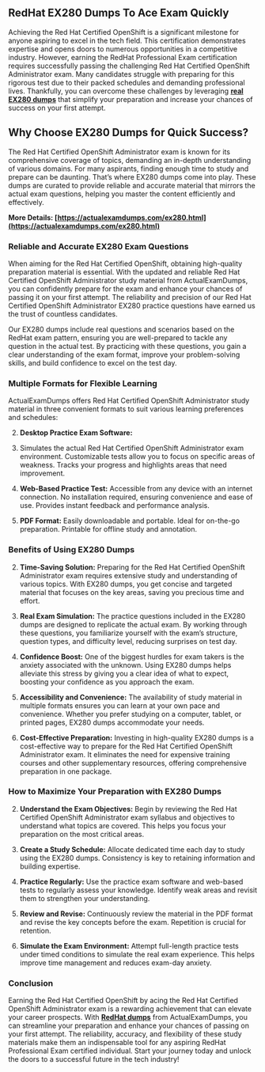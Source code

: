 ## **RedHat**  **EX280 Dumps To Ace Exam Quickly**

Achieving the Red Hat Certified OpenShift is a significant milestone for anyone aspiring to excel in the tech field. This certification demonstrates expertise and opens doors to numerous opportunities in a competitive industry. However, earning the RedHat Professional Exam certification requires successfully passing the challenging Red Hat Certified OpenShift Administrator exam. Many candidates struggle with preparing for this rigorous test due to their packed schedules and demanding professional lives. Thankfully, you can overcome these challenges by leveraging  **[real EX280 dumps](https://actualexamdumps.com/ex280.html)**  that simplify your preparation and increase your chances of success on your first attempt.

## **Why Choose EX280 Dumps for Quick Success?**

The Red Hat Certified OpenShift Administrator exam is known for its comprehensive coverage of topics, demanding an in-depth understanding of various domains. For many aspirants, finding enough time to study and prepare can be daunting. That’s where EX280 dumps come into play. These dumps are curated to provide reliable and accurate material that mirrors the actual exam questions, helping you master the content efficiently and effectively.

**More Details:  [https://actualexamdumps.com/ex280.html](https://actualexamdumps.com/ex280.html)**

### **Reliable and Accurate EX280 Exam Questions**

When aiming for the Red Hat Certified OpenShift, obtaining high-quality preparation material is essential. With the updated and reliable Red Hat Certified OpenShift Administrator study material from ActualExamDumps, you can confidently prepare for the exam and enhance your chances of passing it on your first attempt. The reliability and precision of our Red Hat Certified OpenShift Administrator EX280 practice questions have earned us the trust of countless candidates.

Our EX280 dumps include real questions and scenarios based on the RedHat exam pattern, ensuring you are well-prepared to tackle any question in the actual test. By practicing with these questions, you gain a clear understanding of the exam format, improve your problem-solving skills, and build confidence to excel on the test day.

### **Multiple Formats for Flexible Learning**

ActualExamDumps offers Red Hat Certified OpenShift Administrator study material in three convenient formats to suit various learning preferences and schedules:

2.  **Desktop Practice Exam Software:**
    
3.  Simulates the actual Red Hat Certified OpenShift Administrator exam environment. Customizable tests allow you to focus on specific areas of weakness. Tracks your progress and highlights areas that need improvement.
    
4.  **Web-Based Practice Test:**  Accessible from any device with an internet connection. No installation required, ensuring convenience and ease of use. Provides instant feedback and performance analysis.
    
5.  **PDF Format:**  Easily downloadable and portable. Ideal for on-the-go preparation. Printable for offline study and annotation.
    

### **Benefits of Using EX280 Dumps**

2.  **Time-Saving Solution:**  Preparing for the Red Hat Certified OpenShift Administrator exam requires extensive study and understanding of various topics. With EX280 dumps, you get concise and targeted material that focuses on the key areas, saving you precious time and effort.
    
3.  **Real Exam Simulation:**  The practice questions included in the EX280 dumps are designed to replicate the actual exam. By working through these questions, you familiarize yourself with the exam’s structure, question types, and difficulty level, reducing surprises on test day.
    
4.  **Confidence Boost:**  One of the biggest hurdles for exam takers is the anxiety associated with the unknown. Using EX280 dumps helps alleviate this stress by giving you a clear idea of what to expect, boosting your confidence as you approach the exam.
    
5.  **Accessibility and Convenience:**  The availability of study material in multiple formats ensures you can learn at your own pace and convenience. Whether you prefer studying on a computer, tablet, or printed pages, EX280 dumps accommodate your needs.
    
6.  **Cost-Effective Preparation:**  Investing in high-quality EX280 dumps is a cost-effective way to prepare for the Red Hat Certified OpenShift Administrator exam. It eliminates the need for expensive training courses and other supplementary resources, offering comprehensive preparation in one package.
    

### **How to Maximize Your Preparation with EX280 Dumps**

2.  **Understand the Exam Objectives:**  Begin by reviewing the Red Hat Certified OpenShift Administrator exam syllabus and objectives to understand what topics are covered. This helps you focus your preparation on the most critical areas.
    
3.  **Create a Study Schedule:**  Allocate dedicated time each day to study using the EX280 dumps. Consistency is key to retaining information and building expertise.
    
4.  **Practice Regularly:**  Use the practice exam software and web-based tests to regularly assess your knowledge. Identify weak areas and revisit them to strengthen your understanding.
    
5.  **Review and Revise:**  Continuously review the material in the PDF format and revise the key concepts before the exam. Repetition is crucial for retention.
    
6.  **Simulate the Exam Environment:**  Attempt full-length practice tests under timed conditions to simulate the real exam experience. This helps improve time management and reduces exam-day anxiety.
    

### **Conclusion**

Earning the Red Hat Certified OpenShift by acing the Red Hat Certified OpenShift Administrator exam is a rewarding achievement that can elevate your career prospects. With  **[RedHat dumps](https://actualexamdumps.com/redhat-certification.html)**  from ActualExamDumps, you can streamline your preparation and enhance your chances of passing on your first attempt. The reliability, accuracy, and flexibility of these study materials make them an indispensable tool for any aspiring RedHat Professional Exam certified individual. Start your journey today and unlock the doors to a successful future in the tech industry!
